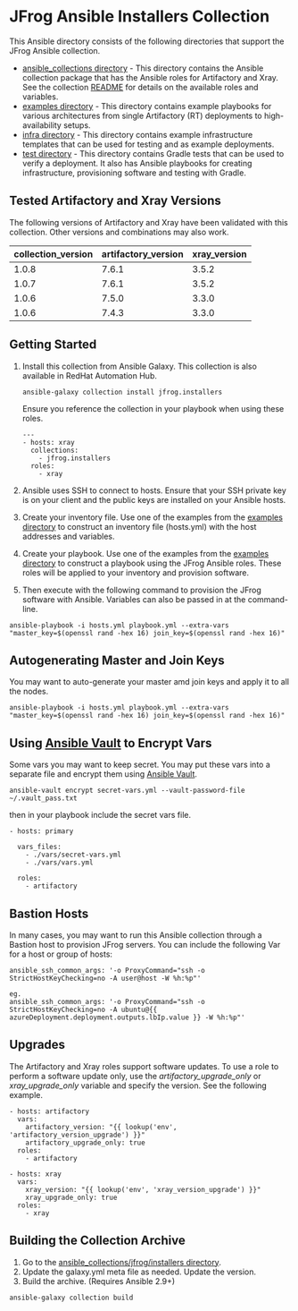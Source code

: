 # JFrog Ansible Installers Collection

This Ansible directory consists of the following directories that support the JFrog Ansible collection.
 
 * [ansible_collections directory](ansible_collections) - This directory contains the Ansible collection package that has the Ansible roles for Artifactory and Xray. See the collection [README](ansible_collections/README.md) for details on the available roles and variables.
 * [examples directory](examples) - This directory contains example playbooks for various architectures from single Artifactory (RT) deployments to high-availability setups.
 * [infra directory](infra) - This directory contains example infrastructure templates that can be used for testing and as example deployments.
 * [test directory](test) - This directory contains Gradle tests that can be used to verify a deployment. It also has Ansible playbooks for creating infrastructure, provisioning software and testing with Gradle.
 
 ## Tested Artifactory and Xray Versions
 The following versions of Artifactory and Xray have been validated with this collection. Other versions and combinations may also work.
 
| collection_version | artifactory_version | xray_version |
|--------------------|---------------------|--------------|
| 1.0.8              | 7.6.1               | 3.5.2        |
| 1.0.7              | 7.6.1               | 3.5.2        |
| 1.0.6              | 7.5.0               | 3.3.0        |
| 1.0.6              | 7.4.3               | 3.3.0        |
 
 ## Getting Started
 
 1. Install this collection from Ansible Galaxy. This collection is also available in RedHat Automation Hub.
    
    ```
    ansible-galaxy collection install jfrog.installers
    ```
        
    Ensure you reference the collection in your playbook when using these roles.
        
    ```
    ---
    - hosts: xray
      collections:
        - jfrog.installers
      roles:
        - xray
    
    ```
    
 2. Ansible uses SSH to connect to hosts. Ensure that your SSH private key is on your client and the public keys are installed on your Ansible hosts. 
 
 3. Create your inventory file. Use one of the examples from the [examples directory](examples) to construct an inventory file (hosts.yml) with the host addresses and variables.
 
 4. Create your playbook. Use one of the examples from the [examples directory](examples) to construct a playbook using the JFrog Ansible roles. These roles will be applied to your inventory and provision software.
 
 5. Then execute with the following command to provision the JFrog software with Ansible. Variables can also be passed in at the command-line.
 
```
ansible-playbook -i hosts.yml playbook.yml --extra-vars "master_key=$(openssl rand -hex 16) join_key=$(openssl rand -hex 16)"
```

## Autogenerating Master and Join Keys
You may want to auto-generate your master amd join keys and apply it to all the nodes.

```
ansible-playbook -i hosts.yml playbook.yml --extra-vars "master_key=$(openssl rand -hex 16) join_key=$(openssl rand -hex 16)"
```

## Using [Ansible Vault](https://docs.ansible.com/ansible/latest/user_guide/vault.html) to Encrypt Vars
Some vars you may want to keep secret. You may put these vars into a separate file and encrypt them using [Ansible Vault](https://docs.ansible.com/ansible/latest/user_guide/vault.html).

```
ansible-vault encrypt secret-vars.yml --vault-password-file ~/.vault_pass.txt
```

then in your playbook include the secret vars file.

```
- hosts: primary

  vars_files:
    - ./vars/secret-vars.yml
    - ./vars/vars.yml

  roles:
    - artifactory
```

## Bastion Hosts
In many cases, you may want to run this Ansible collection through a Bastion host to provision JFrog servers. You can include the following Var for a host or group of hosts:

```
ansible_ssh_common_args: '-o ProxyCommand="ssh -o StrictHostKeyChecking=no -A user@host -W %h:%p"'

eg.
ansible_ssh_common_args: '-o ProxyCommand="ssh -o StrictHostKeyChecking=no -A ubuntu@{{ azureDeployment.deployment.outputs.lbIp.value }} -W %h:%p"'
```
## Upgrades
The Artifactory and Xray roles support software updates. To use a role to perform a software update only, use the _artifactory_upgrade_only_ or _xray_upgrade_only_ variable and specify the version. See the following example.

```
- hosts: artifactory
  vars:
    artifactory_version: "{{ lookup('env', 'artifactory_version_upgrade') }}"
    artifactory_upgrade_only: true
  roles:
    - artifactory

- hosts: xray
  vars:
    xray_version: "{{ lookup('env', 'xray_version_upgrade') }}"
    xray_upgrade_only: true
  roles:
    - xray
```

## Building the Collection Archive
1. Go to the [ansible_collections/jfrog/installers directory](ansible_collections/jfrog/installers).
2. Update the galaxy.yml meta file as needed. Update the version.
3. Build the archive. (Requires Ansible 2.9+)
```
ansible-galaxy collection build
```

